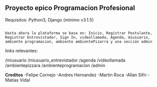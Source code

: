 

## Proyecto epico Programacion Profesional

  
Requisitos: Python3, Django (minimo v3.1.5)
```

Hasta ahora la plataforma se basa en: Inicio, Registrar Postulante, Registrar Entrevistador, Sign In, videollamada, Agenda, miusuario, ambiente programacion, ambiente ambientePizarra y una sección admin

```

links relevantes:
 
/miusuario
/miusuario_entrevistador
/agenda
/videollamada
/ambientepizzara
/ambienteprogramacion
/admin

**Creditos**
-Felipe Cornejo
-Andres Hernandez
-Martin Roca
-Allan Sifri
-Matias Vidal